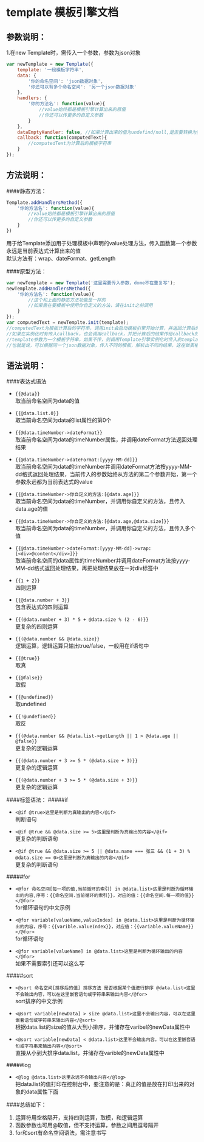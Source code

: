 template 模板引擎文档
=========================
参数说明：
-------------------------
1.在new Template时，需传入一个参数，参数为json对象  

```javascript 
var newTemplate = new Template({  
    template: '一段模板字符串',  
    data: {  
        '你的命名空间': 'json数据对象',  
        '你还可以有多个命名空间': '另一个json数据对象'  
    },  
    handlers: {  
        '你的方法名': function(value){  
            //value始终都是模板引擎计算出来的原值  
            //你还可以传更多的自定义参数  
        }  
    },
    dataEmptyHandler: false, //如果计算出来的值为undefind/null,是否要转换为空字符串，默认为false，请在项目上线时设置为true，开发过程中默认就好，便于调试
    callback: function(computedText){
        //computedText为计算后的模板字符串
    }
});
```
方法说明：
---------------
####静态方法：
```javascript
Template.addHandlersMethod({
    '你的方法名': function(value){
        //value始终都是模板引擎计算出来的原值  
        //你还可以传更多的自定义参数  
    }
})

```
用于给Template添加用于处理模板中声明的value处理方法，传入函数第一个参数永远是当前表达式计算出来的值  
默认方法有：wrap、dateFormat、getLength

####原型方法：

```javascript
var newTemplate = new Template('这里需要传入参数，dome不在重复写');
newTemplate.addHandlersMethod({
    '你的方法名': function(value){
        //这个和上面的静态方法功能是一样的
        //如果需在要模板中使用你自定义的方法，请在init之前调用
    }
});
var computedText = newTemplte.init(template);
//computedText为模板计算后的字符串，调用init会启动模板引擎开始计算，并返回计算后的值
//如果在实例化时有传入callback，也会调用callback，并把计算后的结果传给callback的第一个参数
//template参数为一个模板字符串，如果不传，则调用Template引擎实例化时传入的template
//也就是说，可以根据同一个json数据对象，传入不同的模板，解析出不同的结果，这在做表格排序等后台管理平台是非常有用的
```
语法说明：
-------------------
####表达式语法
*  `{{@data}}`  
    取当前命名空间为data的值   
        
*  `{{@data.list.0}}`  
    取当前命名空间为data的list属性的第0个 
        
*  `{{@data.timeNumber->dateFormat}}`  
    取当前命名空间为data的timeNumber属性，并调用dateFormat方法返回处理结果
        
*  `{{@data.timeNumber->dateFormat:[yyyy-MM-dd]}}`  
    取当前命名空间为data的timeNumber并调用dateFormat方法按yyyy-MM-dd格式返回处理结果，当前传入的参数始终从方法的第二个参数开始，第一个参数永远都为当前表达式的value   
        
*  `{{@data.timeNumber->你自定义的方法:[@data.age]}}`  
    取当前命名空间为data的timeNumber，并调用你自定义的方法，且传入data.age的值  
        
*  `{{@data.timeNumber->你自定义的方法:[@data.age,@data.size]}}`  
    取当前命名空间为data的timeNumber，并调用你自定义的方法，且传入多个值   
        
*  `{{@data.timeNumber->dateFormat:[yyyy-MM-dd]->wrap:[<div>@content</div>]}}`   
    取当前命名空间的data属性的timeNumber并调用dateFormat方法按yyyy-MM-dd格式返回处理结果，再把处理结果放在一对div标签中    
        
*  `{{1 + 2}}`  
    四则运算  
        
*  `{{@data.number + 3}}`  
    包含表达式的四则运算  
        
*  `{{(@data.number + 3) * 5 + @data.size % (2 - 6)}}`  
    更复杂的四则运算
        
*  `{{(@data.number && @data.size}}`  
    逻辑运算，逻辑运算只输出true/false，一般用在if语句中 
        
*  `{{@true}}`  
    取真     
        
*  `{{@false}}`  
    取假  
        
*  `{{@undefined}}`  
    取undefined  
        
*  `{{!@undefined}}`  
    取反 
        
*  `{{(@data.number && @data.list->getLength || 1 > @data.age || @false}}`  
    更复杂的逻辑运算 
        
*  `{{(@data.number + 3 >= 5 * (@data.size + 3)}}`  
    更复杂的逻辑运算   
        
*  `{{(@data.number + 3 >= 5 * (@data.size + 3)}}`  
    更复杂的逻辑运算  
        
    
####标签语法：
#####if
*  `<@if @true>这里是判断为真输出的内容</@if>`  
    判断语句 
    
*  `<@if @true && @data.size >= 5>这里是判断为真输出的内容</@if>`  
    更复杂的判断语句
    
*  `<@if @true && @data.size >= 5 || @data.name === 张三 && (1 + 3) % @data.size == 0>这里是判断为真输出的内容</@if>`  
    更复杂的判断语句
    
#####for
*  `<@for 命名空间[每一项的值,当前循环的索引] in @data.list>这里是判断为循环输出的内容,序号：{{命名空间.当前循环的索引}}，对应的值：{{命名空间.每一项的值}}</@for>`  
    for循环语句的中文示例
    
*  `<@for variable[valueName,valueIndex] in @data.list>这里是判断为循环输出的内容，序号：{{varible.valueIndex}}，对应值：{{variable.valueName}}</@for>`  
    for循环语句
    
*  `<@for variable[valueName] in @data.list>这里是判断为循环输出的内容</@for>`  
    如果不需要索引还可以这么写
    
#####sort
*  `<@sort 命名空间[排序后的值] 排序方法 是否根据某个值进行排序 @data.list>这里不会输出内容，可以在这里嵌套语句或字符串来输出内容</@for>`  
    sort排序的中文示例
    
*  `<@sort variable[newData] > size @data.list>这里不会输出内容，可以在这里嵌套语句或字符串来输出内容</@sort>`  
    根据data.list的size的值从大到小排序，并储存在varibel的newData属性中
    
*  `<@sort variable[newData] < @data.list>这里不会输出内容，可以在这里嵌套语句或字符串来输出内容</@sort>`  
    直接从小到大排序data.list，并储存在varible的newData属性中
    
#####log
*  `<@log @data.list>这里永远不会输出内容</@log>`  
    把data.list的值打印在控制台中，要注意的是：真正的值是放在打印出来的对象的data属性下面
    
    
####总结如下：
1.  运算符用空格隔开，支持四则运算，取模，和逻辑运算
2.  函数参数也可用@取值，但不支持运算，参数之间用逗号隔开
3.  for和sort有命名空间语法，需注意书写

